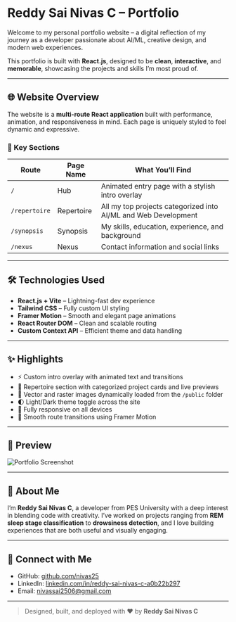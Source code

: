 # Reddy Sai Nivas C – Portfolio

Welcome to my personal portfolio website – a digital reflection of my journey as a developer passionate about AI/ML, creative design, and modern web experiences.

This portfolio is built with **React.js**, designed to be **clean**, **interactive**, and **memorable**, showcasing the projects and skills I’m most proud of.

---

## 🌐 Website Overview

The website is a **multi-route React application** built with performance, animation, and responsiveness in mind. Each page is uniquely styled to feel dynamic and expressive.

### 🎯 Key Sections

| Route         | Page Name   | What You’ll Find                                |
|---------------|-------------|--------------------------------------------------|
| `/`           | Hub         | Animated entry page with a stylish intro overlay |
| `/repertoire` | Repertoire  | All my top projects categorized into AI/ML and Web Development |
| `/synopsis`   | Synopsis    | My skills, education, experience, and background |
| `/nexus`      | Nexus       | Contact information and social links             |

---

## 🛠️ Technologies Used

- **React.js + Vite** – Lightning-fast dev experience
- **Tailwind CSS** – Fully custom UI styling
- **Framer Motion** – Smooth and elegant page animations
- **React Router DOM** – Clean and scalable routing
- **Custom Context API** – Efficient theme and data handling

---

## ✨ Highlights

- ⚡ Custom intro overlay with animated text and transitions  
- 🧩 Repertoire section with categorized project cards and live previews  
- 🎨 Vector and raster images dynamically loaded from the `/public` folder  
- 🌓 Light/Dark theme toggle across the site  
- 📱 Fully responsive on all devices  
- 🔁 Smooth route transitions using Framer Motion  

---

## 📸 Preview

![Portfolio Screenshot](public/images/projects/portfolio/portfolio-01.png)

---

## 🙋 About Me

I’m **Reddy Sai Nivas C**, a developer from PES University with a deep interest in blending code with creativity. I’ve worked on projects ranging from **REM sleep stage classification** to **drowsiness detection**, and I love building experiences that are both useful and visually engaging.

---

## 🔗 Connect with Me

- GitHub: [github.com/nivas25](https://github.com/nivas25)
- LinkedIn: [linkedin.com/in/reddy-sai-nivas-c-a0b22b297](https://linkedin.com/in/reddy-sai-nivas-c-a0b22b297)
- Email: nivassai2506@gmail.com

---

> Designed, built, and deployed with ❤️ by **Reddy Sai Nivas C**
